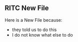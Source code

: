 ## RITC New File

Here is a New File because:
* they told us to do this
* I do not know what else to do
